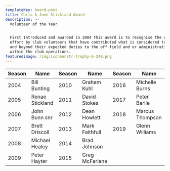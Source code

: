 ```yaml
---
templateKey: board-post
title: Chris & June Stickland Award
description: >-
  Volunteer of the Year


  First Introduced and awarded in 2004 this award is to recognise the work and
  effort by club volunteers that have contributed what is considered to be above
  and beyond their expected duties to the off field and or administration duties
  within the club operations.
featuredimage: /img/iconmonstr-trophy-6-240.png
---
```

| **Season** | **Name**        | **Season** | **Name**       | **Season** | **Name**        |
| ---------- | --------------- | ---------- | -------------- | ---------- | --------------- |
| 2004       | Bill Bunting    | 2010       | Graham Kuhl    | 2016       | Michelle Burns  |
| 2005       | Renae Stickland | 2011       | David Stokes   | 2017       | Peter Barile    |
| 2006       | John Bunn snr   | 2012       | Dean Howlett   | 2018       | Marcus Thompson |
| 2007       | Brett Driscoll  | 2013       | Mark Faithfull | 2019       | Glenn Williams  |
| 2008       | Michael Healey  | 2014       | Brad Johnson   |            |                 |
| 2009       | Peter Hayter    | 2015       | Greg McFarlane |            |                 |
